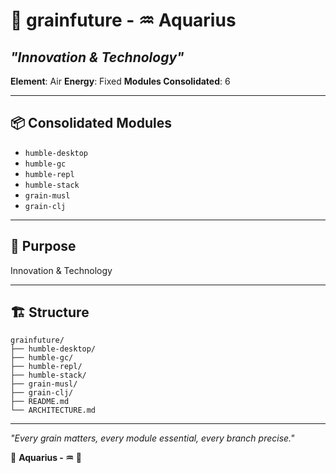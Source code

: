 # 🌾 grainfuture - ♒ Aquarius
## *"Innovation & Technology"*

**Element**: Air
**Energy**: Fixed
**Modules Consolidated**: 6

---

## 📦 **Consolidated Modules**

- `humble-desktop`
- `humble-gc`
- `humble-repl`
- `humble-stack`
- `grain-musl`
- `grain-clj`

---

## 🎯 **Purpose**

Innovation & Technology

---

## 🏗️ **Structure**

```
grainfuture/
├── humble-desktop/
├── humble-gc/
├── humble-repl/
├── humble-stack/
├── grain-musl/
├── grain-clj/
├── README.md
└── ARCHITECTURE.md
```

---

*"Every grain matters, every module essential, every branch precise."*

🌾 **Aquarius - ♒** 🌾
